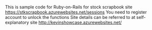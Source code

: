 This is sample code for Ruby-on-Rails for stock scrapbook site https://stkscrapbook.azurewebsites.net/sessions
You need to register account to unlock the functions
Site details can be referred to at self-explanatory site http://kevinshowcase.azurewebsites.net/
